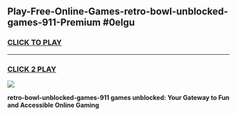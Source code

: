 
## Play-Free-Online-Games-retro-bowl-unblocked-games-911-Premium #0elgu
<h3>
<a href="https://premium.freeplayer.one?title=retro-bowl-unblocked-games-911&ref=8M">CLICK TO PLAY</a></h3>
<hr>

<h3>
<a href="https://premium.freeplayer.one?title=retro-bowl-unblocked-games-911&ref=8M">CLICK 2 PLAY</a>
  
</h3>

<a href="https://premium.freeplayer.one?title=retro-bowl-unblocked-games-911&ref=8M"><img src="https://clearcache.store/games.png"></a>


**retro-bowl-unblocked-games-911 games unblocked: Your Gateway to Fun and Accessible Online Gaming**
